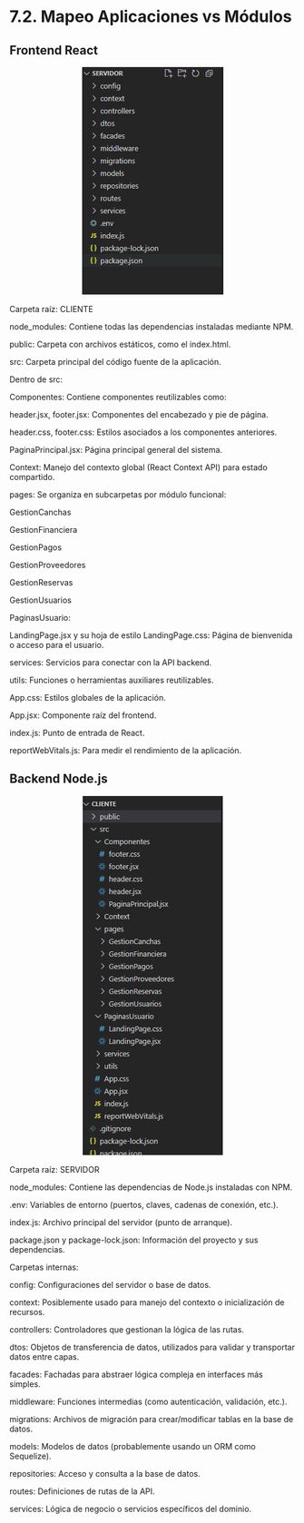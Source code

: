 # 7.2. Mapeo Aplicaciones vs Módulos

## Frontend React

<p align="center">
    <img src="./Arc/Backend.png"/>
</p>

Carpeta raíz: CLIENTE

node_modules: Contiene todas las dependencias instaladas mediante NPM.

public: Carpeta con archivos estáticos, como el index.html.

src: Carpeta principal del código fuente de la aplicación.

Dentro de src:

Componentes: Contiene componentes reutilizables como:

header.jsx, footer.jsx: Componentes del encabezado y pie de página.

header.css, footer.css: Estilos asociados a los componentes anteriores.

PaginaPrincipal.jsx: Página principal general del sistema.

Context: Manejo del contexto global (React Context API) para estado compartido.

pages: Se organiza en subcarpetas por módulo funcional:

GestionCanchas

GestionFinanciera

GestionPagos

GestionProveedores

GestionReservas

GestionUsuarios

PaginasUsuario:

LandingPage.jsx y su hoja de estilo LandingPage.css: Página de bienvenida o acceso para el usuario.

services: Servicios para conectar con la API backend.

utils: Funciones o herramientas auxiliares reutilizables.

App.css: Estilos globales de la aplicación.

App.jsx: Componente raíz del frontend.

index.js: Punto de entrada de React.

reportWebVitals.js: Para medir el rendimiento de la aplicación.

## Backend Node.js

<p align="center">
    <img src="./Arc/Frontend.png"/>
</p>

Carpeta raíz: SERVIDOR

node_modules: Contiene las dependencias de Node.js instaladas con NPM.

.env: Variables de entorno (puertos, claves, cadenas de conexión, etc.).

index.js: Archivo principal del servidor (punto de arranque).

package.json y package-lock.json: Información del proyecto y sus dependencias.

Carpetas internas:

config: Configuraciones del servidor o base de datos.

context: Posiblemente usado para manejo del contexto o inicialización de recursos.

controllers: Controladores que gestionan la lógica de las rutas.

dtos: Objetos de transferencia de datos, utilizados para validar y transportar datos entre capas.

facades: Fachadas para abstraer lógica compleja en interfaces más simples.

middleware: Funciones intermedias (como autenticación, validación, etc.).

migrations: Archivos de migración para crear/modificar tablas en la base de datos.

models: Modelos de datos (probablemente usando un ORM como Sequelize).

repositories: Acceso y consulta a la base de datos.

routes: Definiciones de rutas de la API.

services: Lógica de negocio o servicios específicos del dominio.